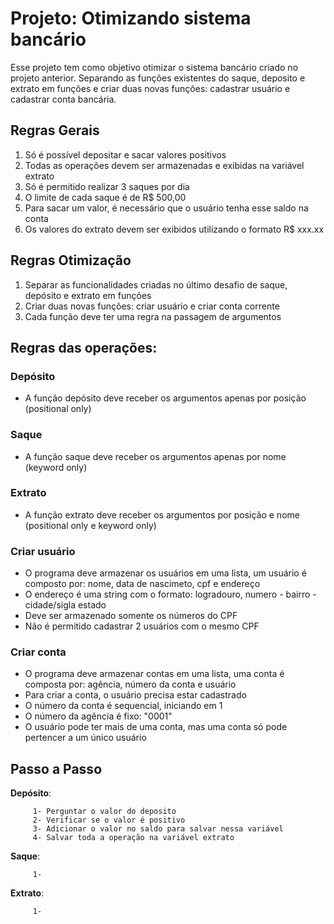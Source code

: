 # Projeto: Otimizando sistema bancário

Esse projeto tem como objetivo otimizar o sistema bancário criado no projeto anterior. Separando as funções existentes do saque, deposito e extrato em funções e criar duas novas funções: cadastrar usuário e cadastrar conta bancária.

## Regras Gerais

1) Só é possível depositar e sacar valores positivos
2) Todas as operações devem ser armazenadas e exibidas na variável extrato
3) Só é permitido realizar 3 saques por dia
4) O limite de cada saque é de R$ 500,00
5) Para sacar um valor, é necessário que o usuário tenha esse saldo na conta
6) Os valores do extrato devem ser exibidos utilizando o formato R$ xxx.xx

## Regras Otimização

1) Separar as funcionalidades criadas no último desafio de saque, depósito e extrato em funções
2) Criar duas novas funções: criar usuário e criar conta corrente
3) Cada função deve ter uma regra na passagem de argumentos

## Regras das operações:
### Depósito

- A função depósito deve receber os argumentos apenas por posição (positional only)

### Saque

- A função saque deve receber os argumentos apenas por nome (keyword only)

### Extrato 

- A função extrato deve receber os argumentos por posição e nome (positional only e keyword only)

### Criar usuário

- O programa deve armazenar os usuários em uma lista, um usuário é composto por: nome, data de nascimeto,
cpf e endereço
- O endereço é uma string com o formato: logradouro, numero - bairro - cidade/sigla estado
- Deve ser armazenado somente os números do CPF
- Não é permitido cadastrar 2 usuários com o mesmo CPF

### Criar conta

- O programa deve armazenar contas em uma lista, uma conta é composta por: agência, número da conta e 
usuário
- Para criar a conta, o usuário precisa estar cadastrado
- O número da conta é sequencial, iniciando em 1
- O número da agência é fixo: "0001"
- O usuário pode ter mais de uma conta, mas uma conta só pode pertencer a um único usuário

## Passo a Passo
**Depósito**:  

         1- Perguntar o valor do deposito  
         2- Verificar se o valor é positivo  
         3- Adicionar o valor no saldo para salvar nessa variável
         4- Salvar toda a operação na variável extrato

**Saque**:  

         1- 
         
**Extrato**:  

         1- 
